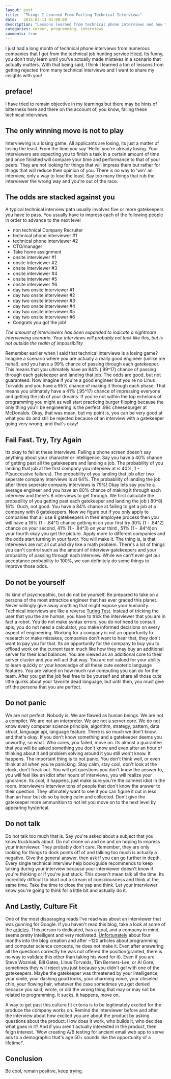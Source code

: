 ```yaml
---
layout: post
title:  "Things I Learned From Failing Technical Interviews"
date:   2015-03-11 01:00:00
description: "Lessons learned from technical phone interviews and how to improve your chances"
categories: career, programming, interviews
comments: true
---
```


I just had a long month of technical phone interviews from numerous companies that I got from the technical job hunting service [Hired](http://hired.com). Its funny, you don't truly learn until you've actually made mistakes in a scenario that actually matters. With that being said, I think I learned a ton of lessons from getting rejected from many technical interviews and I want to share my insights with you!

## preface!

I have tried to remain objective in my learnings but there may be hints of bitterness here and there on the account of, you know, failing these technical interviews.

## The only winning move is not to play

Interviewing is a losing game. All applicants are losing, its just a matter of losing the least. From the time you say 'Hello' you're already losing. Your interviewers are expecting you to finish a task in a certain amount of time and once finished will compare your time and performance to that of your peers. They are not looking for things that will impress them but rather for things that will reduce their opinion of you. There is no way to 'win' an interview, only a way to lose the least. Say too many things that rub the interviewer the wrong way and you're out of the race.

## The odds are stacked against you

A typical technical interview path usually involves five or more gatekeepers you have to pass. You usually have to impress each of the following people in order to advance to the next level

- non technical Company Recruiter
- technical phone interviewer #1
- technical phone interviewer #2
- CTO/manager
- Take home assignment
- onsite interviewer #1
- onsite interviewer #2
- onsite interviewer #3
- onsite interviewer #4
- onsite interviewer #5
- onsite interviewer #6
- day two onsite interviewer #1
- day two onsite interviewer #2
- day two onsite interviewer #3
- day two onsite interviewer #4
- day two onsite interviewer #5
- day two onsite interviewer #6
- Congrats you got the job!

*The amount of interviewers has been expanded to indicate a nightmare interviewing scenario. Your interviews will probably not look like this, but is not outside the realm of impossibility*

Remember earlier when I said that technical interviews is a losing game? Imagine a scenario where you are actually a really good engineer (unlike me haha!), and you have a 99% chance of passing through each gatekeeper. This means that you ultimately have an 84% (.99^17) chance of passing through each gatekeeper and landing that job. The odds are good, but not guaranteed. Now imagine if you're a good engineer but you're no Linus Torvalds and you have a 95% chance of making it through each phase. That means you ultimately have a 41% (.95^17) chance of impressing everyone and getting the job of your dreams. If you're not within the top echelons of programming you might as well start practicing burger flipping because the only thing you'll be engineering is the perfect .99c cheeseburger at McDonalds. Okay, that was mean, but my point is, you can be very good at what you do and still be rejected because of an interview with a gatekeeper going very wrong, and that's okay!

## Fail Fast. Try, Try Again

Its okay to fail at these interviews. Failing a phone screen doesn't say anything about your character or intelligence. Say you have a 40% chance of getting past all the gatekeepers and landing a job. The probability of you landing that job at the first company you interview at is 40%, 1 - P(successive failures). The probability of you landing that job after two seperate company interviews is at 64%. The probability of landing the job after three seperate company interviews is 79%! Okay lets say you're a average engineer and you have an 80% chance of making it through each interview and there's 8 interviews to get through. We first calculate the probability of you getting past each gatekeeper and landing the job (.80^8) 16%. Ouch, not good. You have a 84% chance at failing to get a job at a company with 8 gatekeepers. Now we figure out if you only apply to companies that all use 8 gatekeepers in their employee process then you will have a 16% (1 - .84^1) chance getting in on your first try 30% (1 - .84^2) chance on your second, 41% (1 - .84^3) on your third , 51% (1 - .84^4)on your fourth okay you get the picture. Apply more to different companies and the odds start turning in your favor. You will make it. The thing is, is that interviews are not all cut and dry like a math problem. There's a lot of things you can't control such as the amount of interview gatekeepers and your probability of passing through each interview. While we can't ever get our acceptance probability to 100%, we can definitely do some things to improve those odds.

## Do not be yourself

Its kind of psychopathic, but do not be yourself. Be prepared to take on a persona of the most attractice engineer that has ever graced this planet. Never willingly give away anything that might expose your humanity. Technical interviews are like a reverse [Turing Test](http://en.wikipedia.org/wiki/Turing_test). Instead of tricking the user that you the are human, you have to trick the interviewer that you are in fact a robot. You do not make syntax errors, you do not need to consult apis, you do not need a calculator, you make informed decisions on every aspect of engineering. Working for a company is not an opportunity to research or make mistakes, companies don't want to hear that, they don't want to pay you for that. Its an opportunity for the company to buy you to offload work on the current team much like how they may buy an additional server for their load balancer. You are viewed as an additional core to their server cluster and you will act that way. You are not valued for your ability to learn quickly or your knowledge of all these cute esoteric language features. You are valued on how much raw computing you can do for the team. After you get the job feel free to be yourself and share all those cute little quirks about your favorite dead language, but until then, you must give off the persona that you are perfect.

## Do not panic

We are not perfect. Nobody is. We are flawed as human beings. We are not a compiler. We are not an interpreter. We are not a server core. We do not know every computer science principle, algorithm, strategy, pattern, data struct, language api, language feature. There is so much we don't know, and that's okay. If you don't know something and a gatekeeper deems you unworthy, so what. Who cares, you failed, move on. Its almost a guarantee that you will be asked something you don't know and even after an hour of thinking about it and problem solving around it you still won't know. It happens. The important thing is to not panic. You don't think well, or even think at all when you're panicking. Stay calm, stay cool, don't look at the clock, don't freak out. You will get questions you don't know the answer to, you will feel like an idiot after hours of interviews, you will realize your ignorance. Its cool, it happens, just make sure you're the calmest idiot in the room. Interviewers interview tons of people that don't know the answer to their question. They ultimately want to see if you can figure it out in less than an hour but do so by being calm and collected. Don't give the gatekeeper more ammunition to not let you move on to the next level by appearing hysterical.

## Do not talk

Do not talk too much that is. Say you're asked about a subject that you know truckloads about. Do not drone on and on and on hoping to impress your interviewer. They probably don't care. Remember, they are only looking for things to dock points off of and talking too much is actually a negative. Give the general answer, then ask if you can go further in depth. Every single technical interview help book/guide recommends to keep talking during your interview because your interviewer doesn't know if you're thinking or if you're just stuck. This doesn't mean talk all the time. Its incredibly difficult to blurt out a stream of consciousness and think at the same time. Take the time to close the yap and think. Let your interviewer know you're going to think for a little bit and actually do it.

## And Lastly, Culture Fit

One of the most disparaging reads I've read was about an interviewer that was gunning for Google. If you haven't read this blog, take a look at some of the [articles](http://iwillgetthatjobatgoogle.tumblr.com/archive). This person is dedicated, has a goal, and a company in mind, seems pretty intelligent and very motivated. [Unfortunately](http://iwillgetthatjobatgoogle.tumblr.com/post/19790649528/unfortunately) about four months into the blog creation and after ~120 articles about programming and computer science concepts, he does not make it. Even after answering all the questions correctly he was not offered the position(granted, there is no way to validate this other than taking his word for it). Even if you are Steve Wozniak, Bill Gates, Linus Torvalds, Tim Berners-Lee, or Al Gore, sometimes they will reject you just because you didn't gel with one of the gatekeepers. Maybe the gatekeeper was threatened by your intelligence, your smile, your dashing good looks, your charming voice, your chiseled chin, your flowing hair, whatever the case sometimes you get denied because you said, wrote, or did the wrong thing that may or may not be related to programming. It sucks, it happens, move on.

A way to get past this culture fit criteria is to be legitimately excited for the produce the company works on. Remind the interviewer before and after the interview about how excited you are about the product by asking questions about the product. How does it work, who builds it, who decides what goes in it? And if you aren't actually interested in the product, then feign interest. 'Wow creating A/B testing for ancient email web app to serve ads to a demographic that's age 50+ sounds like the opportunity of a lifetime!'.

## Conclusion

Be cool, remain positive, keep trying.